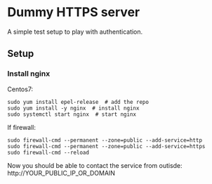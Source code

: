 # Dummy HTTPS server

A simple test setup to play with authentication.

## Setup

### Install nginx
Centos7:
```
sudo yum install epel-release  # add the repo
sudo yum install -y nginx  # install nginx
sudo systemctl start nginx  # start nginx

```
If firewall:
```
sudo firewall-cmd --permanent --zone=public --add-service=http
sudo firewall-cmd --permanent --zone=public --add-service=https
sudo firewall-cmd --reload
```
Now you should be able to contact the service from outisde: http://YOUR_PUBLIC_IP_OR_DOMAIN
